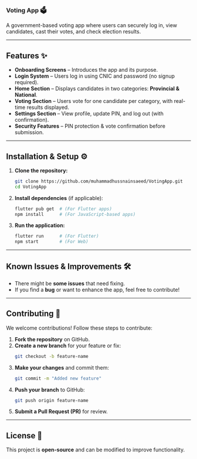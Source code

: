 ### **Voting App** 🗳️  
A government-based voting app where users can securely log in, view candidates, cast their votes, and check election results.  

---

## **Features** ✨  
- **Onboarding Screens** – Introduces the app and its purpose.  
- **Login System** – Users log in using CNIC and password (no signup required).  
- **Home Section** – Displays candidates in two categories: **Provincial & National**.  
- **Voting Section** – Users vote for one candidate per category, with real-time results displayed.  
- **Settings Section** – View profile, update PIN, and log out (with confirmation).  
- **Security Features** – PIN protection & vote confirmation before submission.  

---

## **Installation & Setup** ⚙️  
1. **Clone the repository:**  
   ```bash
   git clone https://github.com/muhammadhussnainsaeed/VotingApp.git
   cd VotingApp
   ```
2. **Install dependencies** (if applicable):  
   ```bash
   flutter pub get  # (For Flutter apps)
   npm install      # (For JavaScript-based apps)
   ```
3. **Run the application:**  
   ```bash
   flutter run      # (For Flutter)
   npm start        # (For Web)
   ```

---

## **Known Issues & Improvements** 🛠️  
- There might be **some issues** that need fixing.  
- If you find a **bug** or want to enhance the app, feel free to contribute!  

---

## **Contributing** 🤝  
We welcome contributions! Follow these steps to contribute:  
1. **Fork the repository** on GitHub.  
2. **Create a new branch** for your feature or fix:  
   ```bash
   git checkout -b feature-name
   ```  
3. **Make your changes** and commit them:  
   ```bash
   git commit -m "Added new feature"
   ```  
4. **Push your branch** to GitHub:  
   ```bash
   git push origin feature-name
   ```  
5. **Submit a Pull Request (PR)** for review.  

---

## **License** 📜  
This project is **open-source** and can be modified to improve functionality.  

